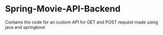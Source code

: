 # Spring-Movie-API-Backend

Contains the code for an custom API for GET and POST request made using java and springboot
